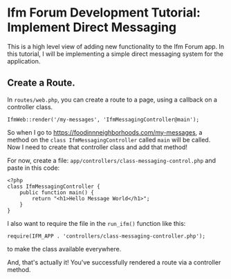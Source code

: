 # Ifm Forum Development Tutorial: Implement Direct Messaging
This is a high level view of adding new functionality to the Ifm Forum app. In this tutorial, I will be implementing a simple direct messaging system for the application.

## Create a Route.
In `routes/web.php`, you can create a route to a page, using a callback on a controller class.
```
IfmWeb::render('/my-messages', 'IfmMessagingController@main');
```

So when I go to https://foodinnneighborhoods.com/my-messages, a method on the `class IfmMessagingController` called `main` will be called. Now I need to create that controller class and add that method!

For now, create a file: `app/controllers/class-messaging-control.php` and paste in this code:
```
<?php
class IfmMessagingController {
    public function main() {
        return "<h1>Hello Message World</h1>";
    }
}
```

I also want to require the file in the `run_ifm()` function like this:
```
require(IFM_APP . 'controllers/class-messaging-controller.php');
```
to make the class available everywhere.

And, that's actually it! You've successfully rendered a route via a controller method.


